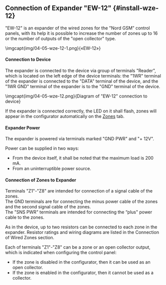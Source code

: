 ## Connection of Expander "EW-12" {#install-wze-12}

"EW-12" is an expander of the wired zones for the "Nord GSM” control panels, with its help it is possible to increase the number of zones up to 16 or the number of outputs of the "open collector" type.

\imgcapt{img/04-05-wze-12-1.png}{«EW-12»}

#### Connection to Device

The expander is connected to the device via group of terminals "Reader", which is located on the left edge of the device terminals: the "1WR" terminal of the expander is connected to the "DATA" terminal of the device, and the "1WR GND" terminal of the expander is to the "GND" terminal of the device.

\imgcapt{img/04-05-wze-12.png}{Diagram of "EW-12" connection to device}

If the expander is connected correctly, the LED on it shall flash, zones will appear in the configurator automatically on the [Zones](#config-zones) tab.

#### Expander Power

The expander is powered via terminals marked "GND PWR" and "+ 12V".

Power can be supplied in two ways:

* From the device itself, it shall be noted that the maximum load is 200 mA.
* From an uninterruptible power source.

#### Connection of Zones to Expander

Terminals "Z1"-"Z8" are intended for connection of a signal cable of the zones.   
The GND terminals are for connecting the minus power cable of the zones and the second signal cable of the zones.   
The "SNS PWR" terminals are intended for connecting the “plus" power cable to the zones.

As in the device, up to two resistors can be connected to each zone in the expander. Resistor ratings and wiring diagrams are listed in the Connection of Wired Zones section.

Each of terminals "Z1"-"Z8" can be a zone or an open collector output, which is indicated when configuring the control panel:

* If the zone is disabled in the configurator, then it can be used as an open collector.
* If the zone is enabled in the configurator, then it cannot be used as a collector.


